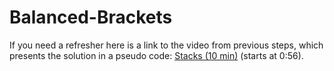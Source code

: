 # Balanced-Brackets
If you need a refresher here is a link to the video from previous steps, which presents the solution in a pseudo code: [Stacks (10 min)](https://www.coursera.org/lecture/data-structures/stacks-UdKzQ) (starts at 0:56).